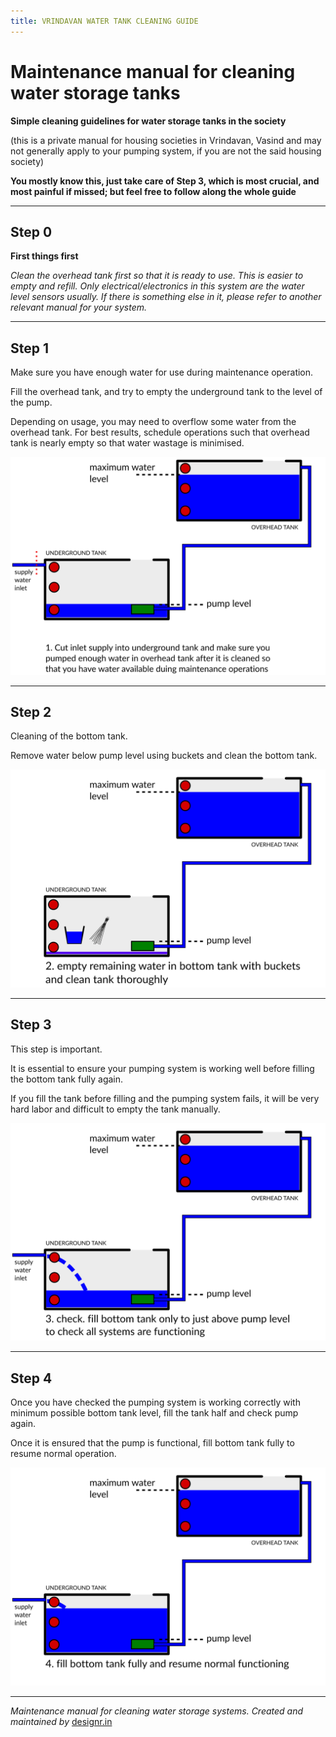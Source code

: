 ```yaml
---
title: VRINDAVAN WATER TANK CLEANING GUIDE
---
```


# Maintenance manual for cleaning water storage tanks

**Simple cleaning guidelines for water storage tanks in the society**

(this is a private manual for housing societies in Vrindavan, Vasind and may
not generally apply to your pumping system, if you are not the said housing
society)

**You mostly know this, just take care of Step 3, which is most crucial, and
most painful if missed; but feel free to follow along the whole guide**

----

## Step 0

**First things first**
 
*Clean the overhead tank first so that it is ready to use. This is easier to
empty and refill. Only electrical/electronics in this system are the water
level sensors usually. If there is something else in it, please refer to
another relevant manual for your system.*

----

## Step 1

Make sure you have enough water for use during maintenance operation.

Fill the overhead tank, and try to empty the underground tank to the level of
the pump. 

Depending on usage, you may need to overflow some water from the overhead tank.
For best results, schedule operations such that overhead tank is nearly empty
so that water wastage is minimised.

![Figure: step 1](images/drawing-1.svg)

----

## Step 2

Cleaning of the bottom tank.

Remove water below pump level using buckets and clean the bottom tank.

![Figure: step 2](images/drawing-2.svg)

----

## Step 3

This step is important.

It is essential to ensure your pumping system is working well before filling
the bottom tank fully again. 

If you fill the tank before filling and the pumping system fails, it will be
very hard labor and difficult to empty the tank manually.

![Figure: step 3](images/drawing-3.svg)

----

## Step 4

Once you have checked the pumping system is working correctly with minimum
possible bottom tank level, fill the tank half and check pump again.

Once it is ensured that the pump is functional, fill bottom tank fully to 
resume normal operation.

![Figure: step 4](images/drawing-4.svg)

----

*Maintenance manual for cleaning water storage systems. 
Created and maintained by*
[designr.in](https://designr.in)

